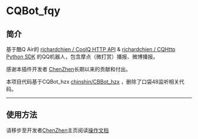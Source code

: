 # CQBot_fqy

## 简介

基于酷Q Air的 [richardchien / CoolQ HTTP API](https://github.com/richardchien/coolq-http-api)  & [richardchien / CQHttp Python SDK](https://github.com/richardchien/cqhttp-python-sdk) 的QQ机器人，包含摩点（微打赏）播报、微博播报。

感谢本插件开发者 [ChenZhen](https://github.com/chinshin)长期以来的贡献和付出。

本项目代码基于CQBot_hzx [chinshin/CBBot_hzx](https://github.com/chinshin/CQBot_hzx) ，删除了口袋48监听相关代码。


------

## 使用方法
请移步至开发者[ChenZhen](https://github.com/chinshin)主页阅读[操作文档](https://github.com/chinshin/CQBot_hzx/blob/master/README.md)


